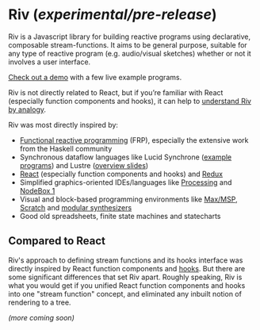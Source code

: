 # Riv (*experimental/pre-release*)

Riv is a Javascript library for building reactive programs using declarative, composable stream-functions. It aims to be general purpose, suitable for any type of reactive program (e.g. audio/visual sketches) whether or not it involves a user interface.

[Check out a demo](https://rsimmons.github.io/riv/) with a few live example programs.

Riv is not directly related to React, but if you’re familiar with React (especially function components and hooks), it can help to [understand Riv by analogy](#compared-to-react).

Riv was most directly inspired by:
- [Functional reactive programming](https://en.wikipedia.org/wiki/Functional_reactive_programming) (FRP), especially the extensive work from the Haskell community
- Synchronous dataflow languages like Lucid Synchrone ([example programs](https://www.di.ens.fr/~pouzet/lucid-synchrone/manual_html/manual016.html)) and Lustre ([overview slides](http://www-verimag.imag.fr/~raymond/edu/eng/lustre-a.pdf))
- [React](https://reactjs.org/) (especially function components and hooks) and [Redux](https://redux.js.org/)
- Simplified graphics-oriented IDEs/languages like [Processing](https://processing.org/) and [NodeBox 1](https://www.nodebox.net/code/index.php/Home)
- Visual and block-based programming environments like [Max/MSP](https://cycling74.com/products/max/), [Scratch](https://scratch.mit.edu/) and [modular synthesizers](https://en.wikipedia.org/wiki/Modular_synthesizer)
- Good old spreadsheets, finite state machines and statecharts  

## Compared to React

Riv's approach to defining stream functions and its hooks interface was directly inspired by React function components and [hooks](https://reactjs.org/docs/hooks-intro.html). But there are some significant differences that set Riv apart. Roughly speaking, Riv is what you would get if you unified React function components and hooks into one "stream function" concept, and eliminated any inbuilt notion of rendering to a tree.

*(more coming soon)*
